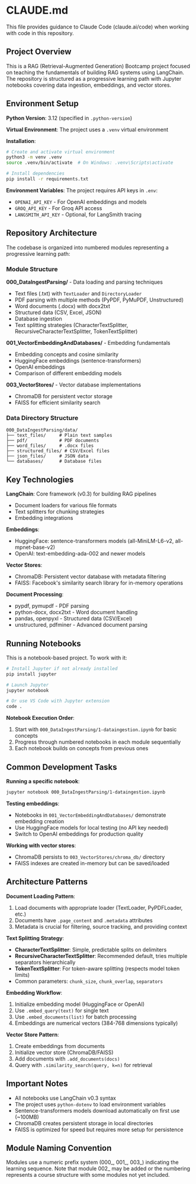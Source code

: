# CLAUDE.md

This file provides guidance to Claude Code (claude.ai/code) when working with code in this repository.

## Project Overview

This is a RAG (Retrieval-Augmented Generation) Bootcamp project focused on teaching the fundamentals of building RAG systems using LangChain. The repository is structured as a progressive learning path with Jupyter notebooks covering data ingestion, embeddings, and vector stores.

## Environment Setup

**Python Version**: 3.12 (specified in `.python-version`)

**Virtual Environment**: The project uses a `.venv` virtual environment

**Installation**:
```bash
# Create and activate virtual environment
python3 -m venv .venv
source .venv/bin/activate  # On Windows: .venv\Scripts\activate

# Install dependencies
pip install -r requirements.txt
```

**Environment Variables**: The project requires API keys in `.env`:
- `OPENAI_API_KEY` - For OpenAI embeddings and models
- `GROQ_API_KEY` - For Groq API access
- `LANGSMITH_API_KEY` - Optional, for LangSmith tracing

## Repository Architecture

The codebase is organized into numbered modules representing a progressive learning path:

### Module Structure

**000_DataIngestParsing/** - Data loading and parsing techniques
- Text files (.txt) with `TextLoader` and `DirectoryLoader`
- PDF parsing with multiple methods (PyPDF, PyMuPDF, Unstructured)
- Word documents (.docx) with docx2txt
- Structured data (CSV, Excel, JSON)
- Database ingestion
- Text splitting strategies (CharacterTextSplitter, RecursiveCharacterTextSplitter, TokenTextSplitter)

**001_VectorEmbeddingAndDatabases/** - Embedding fundamentals
- Embedding concepts and cosine similarity
- HuggingFace embeddings (sentence-transformers)
- OpenAI embeddings
- Comparison of different embedding models

**003_VectorStores/** - Vector database implementations
- ChromaDB for persistent vector storage
- FAISS for efficient similarity search

### Data Directory Structure
```
000_DataIngestParsing/data/
├── text_files/     # Plain text samples
├── pdf/            # PDF documents
├── word_files/     # .docx files
├── structured_files/ # CSV/Excel files
├── json_files/     # JSON data
└── databases/      # Database files
```

## Key Technologies

**LangChain**: Core framework (v0.3) for building RAG pipelines
- Document loaders for various file formats
- Text splitters for chunking strategies
- Embedding integrations

**Embeddings**:
- HuggingFace: sentence-transformers models (all-MiniLM-L6-v2, all-mpnet-base-v2)
- OpenAI: text-embedding-ada-002 and newer models

**Vector Stores**:
- ChromaDB: Persistent vector database with metadata filtering
- FAISS: Facebook's similarity search library for in-memory operations

**Document Processing**:
- pypdf, pymupdf - PDF parsing
- python-docx, docx2txt - Word document handling
- pandas, openpyxl - Structured data (CSV/Excel)
- unstructured, pdfminer - Advanced document parsing

## Running Notebooks

This is a notebook-based project. To work with it:

```bash
# Install Jupyter if not already installed
pip install jupyter

# Launch Jupyter
jupyter notebook

# Or use VS Code with Jupyter extension
code .
```

**Notebook Execution Order**:
1. Start with `000_DataIngestParsing/1-dataingestion.ipynb` for basic concepts
2. Progress through numbered notebooks in each module sequentially
3. Each notebook builds on concepts from previous ones

## Common Development Tasks

**Running a specific notebook**:
```bash
jupyter notebook 000_DataIngestParsing/1-dataingestion.ipynb
```

**Testing embeddings**:
- Notebooks in `001_VectorEmbeddingAndDatabases/` demonstrate embedding creation
- Use HuggingFace models for local testing (no API key needed)
- Switch to OpenAI embeddings for production quality

**Working with vector stores**:
- ChromaDB persists to `003_VectorStores/chroma_db/` directory
- FAISS indexes are created in-memory but can be saved/loaded

## Architecture Patterns

**Document Loading Pattern**:
1. Load documents with appropriate loader (TextLoader, PyPDFLoader, etc.)
2. Documents have `.page_content` and `.metadata` attributes
3. Metadata is crucial for filtering, source tracking, and providing context

**Text Splitting Strategy**:
- **CharacterTextSplitter**: Simple, predictable splits on delimiters
- **RecursiveCharacterTextSplitter**: Recommended default, tries multiple separators hierarchically
- **TokenTextSplitter**: For token-aware splitting (respects model token limits)
- Common parameters: `chunk_size`, `chunk_overlap`, `separators`

**Embedding Workflow**:
1. Initialize embedding model (HuggingFace or OpenAI)
2. Use `.embed_query(text)` for single text
3. Use `.embed_documents(list)` for batch processing
4. Embeddings are numerical vectors (384-768 dimensions typically)

**Vector Store Pattern**:
1. Create embeddings from documents
2. Initialize vector store (ChromaDB/FAISS)
3. Add documents with `.add_documents(docs)`
4. Query with `.similarity_search(query, k=n)` for retrieval

## Important Notes

- All notebooks use LangChain v0.3 syntax
- The project uses `python-dotenv` to load environment variables
- Sentence-transformers models download automatically on first use (~100MB)
- ChromaDB creates persistent storage in local directories
- FAISS is optimized for speed but requires more setup for persistence

## Module Naming Convention

Modules use a numeric prefix system (000_, 001_, 003_) indicating the learning sequence. Note that module 002_ may be added or the numbering represents a course structure with some modules not yet included.
